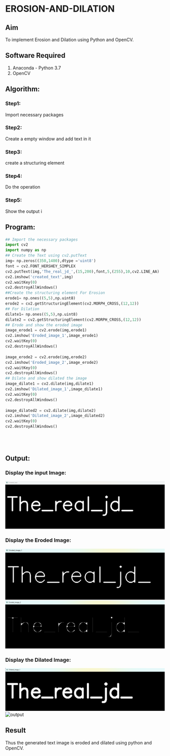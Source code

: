 # EROSION-AND-DILATION

## Aim
To implement Erosion and Dilation using Python and OpenCV.
## Software Required
1. Anaconda - Python 3.7
2. OpenCV
## Algorithm:
### Step1:
Import necessary packages
### Step2:
Create a empty window and add text in it
### Step3:
create a structuring element
### Step4:
Do the operation
### Step5:
Show the output i
 
## Program:

``` Python
## Import the necessary packages
import cv2
import numpy as np
## Create the Text using cv2.putText
img= np.zeros((350,1400),dtype ='uint8')
font = cv2.FONT_HERSHEY_SIMPLEX
cv2.putText(img,'The_real_jd_',(15,200),font,5,(255),10,cv2.LINE_AA)
cv2.imshow('created_text',img)
cv2.waitKey(0)
cv2.destroyAllWindows()
##Create the structuring element For Erosion
erode1= np.ones((5,5),np.uint8)
erode2 = cv2.getStructuringElement(cv2.MORPH_CROSS,(12,12))
## For Dilation
dilate1= np.ones((5,5),np.uint8)
dilate2 = cv2.getStructuringElement(cv2.MORPH_CROSS,(12,12))
## Erode and show the eroded image
image_erode1 = cv2.erode(img,erode1)
cv2.imshow('Eroded_image_1',image_erode1)
cv2.waitKey(0)
cv2.destroyAllWindows()

image_erode2 = cv2.erode(img,erode2)
cv2.imshow('Eroded_image_2',image_erode2)
cv2.waitKey(0)
cv2.destroyAllWindows()
## Dilate and show dilated the image
image_dilate1 = cv2.dilate(img,dilate1)
cv2.imshow('Dilated_image_1',image_dilate1)
cv2.waitKey(0)
cv2.destroyAllWindows()

image_dilated2 = cv2.dilate(img,dilate2)
cv2.imshow('Dilated_image_2',image_dilated2)
cv2.waitKey(0)
cv2.destroyAllWindows()





```
## Output:

### Display the input Image:
![output](o1.png)


### Display the Eroded Image:
![output](o2.png)
![output](o3.png)

### Display the Dilated Image:
![output](o4.png)
![output](o5)


## Result
Thus the generated text image is eroded and dilated using python and OpenCV.
